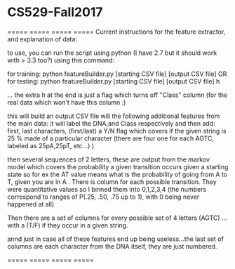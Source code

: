 # CS529-Fall2017

===== ===== ===== ===== 
Current instructions for the feature extractor, and explanation of data: 

to use, you can run the script using python (I have 2.7 but it should work with > 3.3 too?) 
using this command: 


for training: 
python featureBuilder.py [starting CSV file] [output CSV file] 
OR 
for testing: 
python featureBuilder.py [starting CSV file] [output CSV file] h 

... the extra h at the end is just a flag which turns off "Class" column (for the real data which won't have this column :)

this will build an output CSV file will the following additional features from the main data: 
it will label the DNA,and Class respectively and then add:
first, last characters, (first/last) 
a Y/N flag which covers if the given string is 25 % made of a particular character (there are four one for each AGTC, labeled as 25pA,25pT, etc...) ) 

then several sequences of 2 letters, these are output from the markov model which covers the probability a given transition occurs given a starting state 
so for ex the AT value means what is the probability of going from A to T, given you are in A . 
There is column for each possible transition. They were quantitative values so I binned them into 0,1,2,3,4 (the numbers correspond to ranges of P(.25, .50, .75 up to 1), with 0 being never happened at all)

Then there are a set of columns for every possible set of 4 letters (AGTC) ... with a (T/F) if they occur in a given string. 

annd just in case all of these features end up being useless...the last set of columns are each character from the DNA itself, they are just numbered.


===== ===== ===== ===== 
